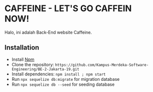 # CAFFEINE - LET'S GO CAFFEIN NOW!
<p>Halo, ini adalah Back-End website Caffeine.<br>

## Installation

* Install [Npm](https://nodejs.org/en/download)
* Clone the repository: `https://github.com/Kampus-Merdeka-Software-Engineering/BE-2-Jakarta-19.git`
* Install dependencies: `npm install ; npm start`
* Run `npx sequelize db:migrate` for migration database
* Run `npx sequelize db --seed` for seeding database

</p>
